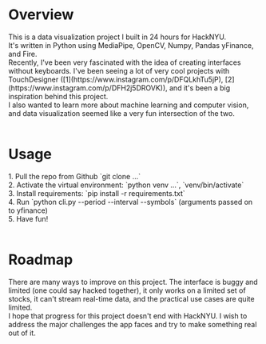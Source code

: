 <h1>Overview</h1>
This is a data visualization project I built in 24 hours for HackNYU.<br>
It's written in Python using MediaPipe, OpenCV, Numpy, Pandas yFinance, and Fire.<br>
Recently, I've been very fascinated with the idea of creating interfaces without keyboards. I've been seeing a lot of very cool projects with TouchDesigner ([1](https://www.instagram.com/p/DFQLkhTu5jP), [2](https://www.instagram.com/p/DFH2j5DROVK)), and it's been a big inspiration behind this project. <br>
I also wanted to learn more about machine learning and computer vision, and data visualization seemed like a very fun intersection of the two. <br>
<br>


<h1>Usage</h1>
1. Pull the repo from Github `git clone ...` <br>
2. Activate the virtual environment: `python venv ...`, `venv/bin/activate` <br>
3. Install requirements: `pip install -r requirements.txt` <br>
4. Run `python cli.py --period --interval --symbols` (arguments passed on to yfinance) <br>
5. Have fun!
<br><br>

<h1>Roadmap</h1>
There are many ways to improve on this project. The interface is buggy and limited (one could say hacked together), it only works on a limited set of stocks, it can't stream real-time data, and the practical use cases are quite limited. <br>
I hope that progress for this project doesn't end with HackNYU. I wish to address the major challenges the app faces and try to make something real out of it.